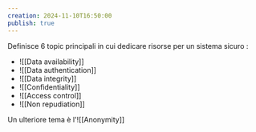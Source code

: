 ```yaml
---
creation: 2024-11-10T16:50:00
publish: true
---
```

Definisce 6 topic principali in cui dedicare risorse per un sistema sicuro : 
+ ![[Data availability]]
+ ![[Data authentication]]
+ ![[Data integrity]]
+ ![[Confidentiality]]
+ ![[Access control]]
+ ![[Non repudiation]]

Un ulteriore tema è l'![[Anonymity]] 